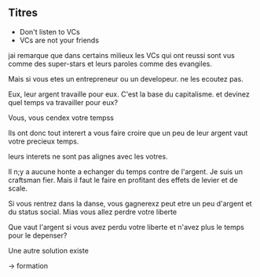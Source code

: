 ## Titres
* Don't listen to VCs
* VCs are not your friends

jai remarque que dans certains milieux les VCs qui ont reussi sont vus comme des super-stars et leurs paroles comme
des evangiles.

Mais si vous etes un entrepreneur ou un developeur. ne les ecoutez pas.

Eux, leur argent travaille pour eux. C'est la base du capitalisme.
et devinez quel temps va travailler pour eux?

Vous, vous cendex votre tempss

Ils ont donc tout interert a vous faire croire que un peu de leur argent vaut votre precieux temps.

leurs interets ne sont pas alignes avec les votres.

Il n;y a aucune honte a echanger du temps contre de l'argent. Je suis un craftsman fier.
Mais il faut le faire en profitant des effets de levier et de scale.

Si vous rentrez dans la danse, vous gagnerexz peut etre un peu d'argent et du status social. Mias vous allez perdre votre liberte


Que vaut l'argent si vous avez perdu votre liberte et n'avez plus le temps pour le depenser?

Une autre solution existe

-> formation